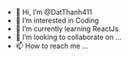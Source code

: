- 👋 Hi, I’m @DatThanh411
- 👀 I’m interested in Coding
- 🌱 I’m currently learning ReactJs
- 💞️ I’m looking to collaborate on ...
- 📫 How to reach me ...

<!---
DatThanh411/DatThanh411 is a ✨ special ✨ repository because its `README.md` (this file) appears on your GitHub profile.
You can click the Preview link to take a look at your changes.
--->

